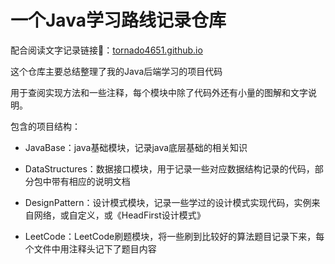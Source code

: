 # 一个Java学习路线记录仓库

配合阅读文字记录链接🔗：[tornado4651.github.io](https://tornado4651.github.io)

这个仓库主要总结整理了我的Java后端学习的项目代码

用于查阅实现方法和一些注释，每个模块中除了代码外还有小量的图解和文字说明。

包含的项目结构：

- JavaBase：java基础模块，记录java底层基础的相关知识

- DataStructures：数据接口模块，用于记录一些对应数据结构记录的代码，部分包中带有相应的说明文档

- DesignPattern：设计模式模块，记录一些学过的设计模式实现代码，实例来自网络，或自定义，或《HeadFirst设计模式》

- LeetCode：LeetCode刷题模块，将一些刷到比较好的算法题目记录下来，每个文件中用注释头记下了题目内容

